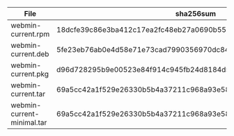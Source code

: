 | File                       | sha256sum                                                                                       |
| -------------------------- | ----------------------------------------------------------------------------------------------- |
| webmin-current.rpm         | 18dcfe39c86e3ba412c17ea2fc48eb27a0690b550ae7db3d16307afbce7b1021 |
| webmin-current.deb         | 5fe23eb76ab0e4d58e71e73cad7990356970dc84205b444bdf6ee70a5168032c |
| webmin-current.pkg         | d96d728295b9e00523e84f914c945fb24d8184d54194fe6db5417efd2274be6e |
| webmin-current.tar         | 69a5cc42a1f529e26330b5b4a37211c968a93e5879767053034ccc3735e47bae |
| webmin-current-minimal.tar | 69a5cc42a1f529e26330b5b4a37211c968a93e5879767053034ccc3735e47bae |
